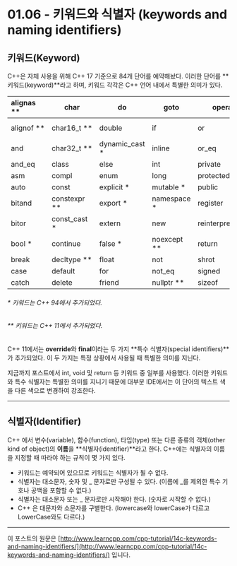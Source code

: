 ﻿# 01.06 - 키워드와 식별자 (keywords and naming identifiers)

## 키워드(Keyword)

C++은 자체 사용을 위해 C++ 17 기준으로 84개 단어를 예약해놨다. 이러한 단어를 **키워드(keyword)**라고 하며, 키워드 각각은 C++ 언어 내에서 특별한 의미가 있다.

| alignas ** | char         | do             | goto        | operator           | static           | typeid *   |
| :--------- | ------------ | -------------- | ----------- | ------------------ | ---------------- | ---------- |
| alignof ** | char16_t **  | double         | if          | or                 | static_assert ** | typename * |
| and        | char32_t **  | dynamic_cast * | inline      | or_eq              | static_cast *    | union      |
| and_eq     | class        | else           | int         | private            | struct           | unsigned   |
| asm        | compl        | enum           | long        | protected          | switch           | using *    |
| auto       | const        | explicit *     | mutable *   | public             | template         | virtual    |
| bitand     | constexpr ** | export *       | namespace * | register           | this             | void       |
| bitor      | const_cast * | extern         | new         | reinterpret_cast * | thread_local  ** | volatile   |
| bool *     | continue     | false *        | noexcept ** | return             | throw            | wchar_t *  |
| break      | decltype **  | float          | not         | shrot              | true *           | while      |
| case       | default      | for            | not_eq      | signed             | try              | xor        |
| catch      | delete       | friend         | nullptr **  | sizeof             | typedef          | xor_eq     |

###### * 키워드는 C++ 94에서 추가되었다.

###### ** 키워드는 C++ 11에서 추가되었다.

C++ 11에서는 **override**와 **final**이라는 두 가지 **특수 식별자(special identifiers)**가 추가되었다. 이 두 가지는 특정 상황에서 사용될 때 특별한 의미를 지닌다.

지금까지 포스트에서 int, void 및 return 등 키워드 중 일부를 사용했다. 이러한 키워드와 특수 식별자는 특별한 의미를 지니기 때문에 대부분 IDE에서는 이 단어의 텍스트 색을 다른 색으로 변경하여 강조한다.

---

## 식별자(**Identifier**)

C++ 에서 변수(variable), 함수(function), 타입(type) 또는 다른 종류의 객체(other kind of object)의 **이름**을 **식별자(identifier)**라고 한다. C++에는 식별자의 이름을 지정할 때 따라야 하는 규칙이 몇 가지 있다.

- 키워드는 예약되어 있으므로 키워드는 식별자가 될 수 없다.
- 식별자는 대소문자, 숫자 및 _ 문자로만 구성될 수 있다. (이름에 _를 제외한 특수 기호나 공백을 포함할 수 없다.)
- 식별자는 대소문자 또는 _ 문자로만 시작해야 한다. (숫자로 시작할 수 없다.)
- C++ 은 대문자와 소문자를 구별한다. (lowercase와 lowerCase가 다르고 LowerCase와도 다르다.)

---

이 포스트의 원문은 [http://www.learncpp.com/cpp-tutorial/14c-keywords-and-naming-identifiers/](http://www.learncpp.com/cpp-tutorial/14c-keywords-and-naming-identifiers/) 입니다.